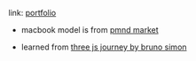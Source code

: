 link: [portfolio](https://laptop-portfolio-phi.vercel.app/)

- macbook model is from [pmnd market](https://market.pmnd.rs/)

- learned from [three js journey by bruno simon](https://threejs-journey.com/)
